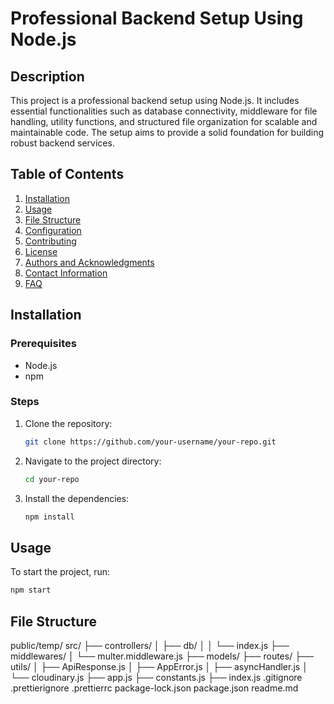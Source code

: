 # Professional Backend Setup Using Node.js

## Description
This project is a professional backend setup using Node.js. It includes essential functionalities such as database connectivity, middleware for file handling, utility functions, and structured file organization for scalable and maintainable code. The setup aims to provide a solid foundation for building robust backend services.

## Table of Contents
1. [Installation](#installation)
2. [Usage](#usage)
3. [File Structure](#file-structure)
4. [Configuration](#configuration)
5. [Contributing](#contributing)
6. [License](#license)
7. [Authors and Acknowledgments](#authors-and-acknowledgments)
8. [Contact Information](#contact-information)
9. [FAQ](#faq)

## Installation
### Prerequisites
- Node.js
- npm

### Steps
1. Clone the repository:
    ```bash
    git clone https://github.com/your-username/your-repo.git
    ```
2. Navigate to the project directory:
    ```bash
    cd your-repo
    ```
3. Install the dependencies:
    ```bash
    npm install
    ```

## Usage
To start the project, run:
```bash
npm start
```
## File Structure
public/temp/
src/
├── controllers/
│   ├── db/
│   │   └── index.js
├── middlewares/
│   └── multer.middleware.js
├── models/
├── routes/
├── utils/
│   ├── ApiResponse.js
│   ├── AppError.js
│   ├── asyncHandler.js
│   └── cloudinary.js
├── app.js
├── constants.js
├── index.js
.gitignore
.prettierignore
.prettierrc
package-lock.json
package.json
readme.md
